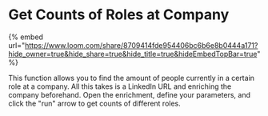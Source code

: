 # Get Counts of Roles at Company

{% embed url="https://www.loom.com/share/8709414fde954406bc6b6e8b0444a171?hide_owner=true&hide_share=true&hide_title=true&hideEmbedTopBar=true" %}

This function allows you to find the amount of people currently in a certain role at a company. All this takes is a LinkedIn URL and enriching the company beforehand. Open the enrichment, define your parameters, and click the "run" arrow to get counts of different roles.&#x20;
